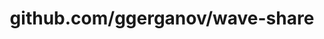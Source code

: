 ---
layout: post
title: github.com/ggerganov/wave-share
categories: link
tags: [انگلیسی, گیت‌هاب, برنامه‌نویسی]
---